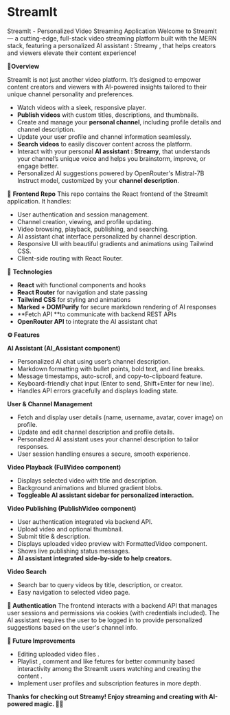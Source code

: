 # StreamIt
StreamIt - Personalized Video Streaming Application
Welcome to StreamIt — a cutting-edge, full-stack video streaming platform built with the MERN stack, featuring a personalized AI assistant : Streamy , that helps creators and viewers elevate their content experience!

🚀**Overview**

StreamIt is not just another video platform. It’s designed to empower content creators and viewers with AI-powered insights tailored to their unique channel personality and preferences.
* Watch videos with a sleek, responsive player.
* **Publish videos** with custom titles, descriptions, and thumbnails.
* Create and manage your **personal channel**, including profile details and channel description.
* Update your user profile and channel information seamlessly.
* **Search videos** to easily discover content across the platform.
* Interact with your personal **AI assistant : Streamy**, that understands your channel’s unique voice and helps you brainstorm, improve, or engage better.
* Personalized AI suggestions powered by OpenRouter's Mistral-7B Instruct model, customized by your **channel description**.

📁 **Frontend Repo**
This repo contains the React frontend of the StreamIt application. It handles:
* User authentication and session management.
* Channel creation, viewing, and profile updating.
* Video browsing, playback, publishing, and searching.
* AI assistant chat interface personalized by channel description.
* Responsive UI with beautiful gradients and animations using Tailwind CSS.
* Client-side routing with React Router.

🔧 **Technologies**
* **React** with functional components and hooks
* **React Router** for navigation and state passing
* **Tailwind CSS** for styling and animations
* **Marked + DOMPurify** for secure markdown rendering of AI responses
* **Fetch API **to communicate with backend REST APIs
* **OpenRouter API** to integrate the AI assistant chat

**⚙️ Features**

**AI Assistant (AI_Assistant component)**
* Personalized AI chat using user’s channel description.
* Markdown formatting with bullet points, bold text, and line breaks.
* Message timestamps, auto-scroll, and copy-to-clipboard feature.
* Keyboard-friendly chat input (Enter to send, Shift+Enter for new line).
* Handles API errors gracefully and displays loading state.
  
**User & Channel Management**
* Fetch and display user details (name, username, avatar, cover image) on profile.
* Update and edit channel description and profile details.
* Personalized AI assistant uses your channel description to tailor responses.
* User session handling ensures a secure, smooth experience.

**Video Playback (FullVideo component)**
* Displays selected video with title and description.
* Background animations and blurred gradient blobs.
* **Toggleable AI assistant sidebar for personalized interaction.**

**Video Publishing (PublishVideo component)**
* User authentication integrated via backend API.
* Upload video and optional thumbnail.
* Submit title & description.
* Displays uploaded video preview with FormattedVideo component.
* Shows live publishing status messages.
* **AI assistant integrated side-by-side to help creators.**

**Video Search**
* Search bar to query videos by title, description, or creator.
* Easy navigation to selected video page.
  

**🔐 Authentication**
The frontend interacts with a backend API that manages user sessions and permissions via cookies (with credentials included). The AI assistant requires the user to be logged in to provide personalized suggestions based on the user's channel info.

**🌟 Future Improvements**
* Editing uploaded video files .
* Playlist , comment and like fetures for better community based interactivity among the StreamIt users watching and creating the content  .
* Implement user profiles and subscription features in more depth.

**Thanks for checking out Streamy! Enjoy streaming and creating with AI-powered magic. 🌊✨**


  
